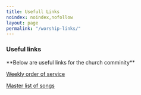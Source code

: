 ```yaml
---
title: Usefull Links
noindex: noindex,nofollow
layout: page
permalink: "/worship-links/"
---
```


<div class="col-lg-12 text-normal">
<h3>Useful links</h3>
**Below are useful links for the church comminity**

<a href='https://docs.google.com/document/d/1ppBBnu8IjOfGzRMKdI06MKlpyPkNzqz7VOyAcBUM_Ys/edit?usp=sharing'>Weekly order of service</a>

<a href='https://docs.google.com/spreadsheets/d/1zbhIrMK_Asw-M8NYOXWS5SCh4odro964lndWQTlkMGI/edit?usp=sharing'>Master list of songs</a>


</div>